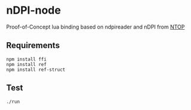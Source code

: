 # nDPI-node


Proof-of-Concept lua binding based on ndpireader and nDPI from [NTOP](http://ntop.org)

## Requirements
```
npm install ffi
npm install ref
npm install ref-struct
```

## Test
```
./run
```
